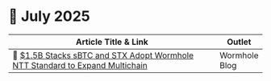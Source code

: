 # 🔸 July 2025

<table><thead><tr><th width="444.890625">Article Title &#x26; Link</th><th>Outlet</th></tr></thead><tbody><tr><td>📰 <a href="https://wormhole.com/blog/usd1-5b-stacks-sbtc-and-stx-adopt-wormhole-ntt-standard-to-expand-multichain?ref=stacksblog">$1.5B Stacks sBTC and STX Adopt Wormhole NTT Standard to Expand Multichain</a></td><td>Wormhole Blog</td></tr></tbody></table>

